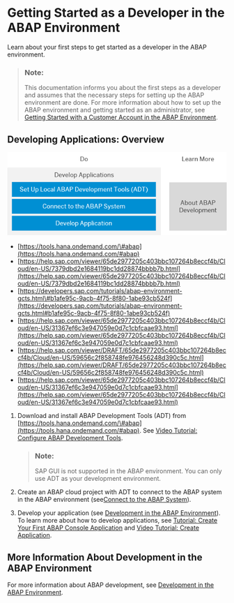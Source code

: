 <!-- copy7bf1d7cbc5904d748058eefbef52ec4f -->

# Getting Started as a Developer in the ABAP Environment

Learn about your first steps to get started as a developer in the ABAP environment.

> ### Note:  
> This documentation informs you about the first steps as a developer and assumes that the necessary steps for setting up the ABAP environment are done. For more information about how to set up the ABAP environment and getting started as an administrator, see [Getting Started with a Customer Account in the ABAP Environment](../20_getting_started/getting-started-with-a-customer-account-in-the-abap-environment-e34a329.md).



<a name="copy7bf1d7cbc5904d748058eefbef52ec4f__section_zwd_lvb_l4b"/>

## Developing Applications: Overview

![](../20_getting_started/images/Image_Map_Develop_and_Deploy_ABAP_Applications_e70bb5d.png)

-   [https://tools.hana.ondemand.com/\#abap](https://tools.hana.ondemand.com/#abap)
-   [https://help.sap.com/viewer/65de2977205c403bbc107264b8eccf4b/Cloud/en-US/7379dbd2e1684119bc1dd28874bbbb7b.html](https://help.sap.com/viewer/65de2977205c403bbc107264b8eccf4b/Cloud/en-US/7379dbd2e1684119bc1dd28874bbbb7b.html)
-   [https://developers.sap.com/tutorials/abap-environment-gcts.html\#b1afe95c-9acb-4f75-8f80-1abe93cb524f](https://developers.sap.com/tutorials/abap-environment-gcts.html#b1afe95c-9acb-4f75-8f80-1abe93cb524f)
-   [https://help.sap.com/viewer/65de2977205c403bbc107264b8eccf4b/Cloud/en-US/31367ef6c3e947059e0d7c1cbfcaae93.html](https://help.sap.com/viewer/65de2977205c403bbc107264b8eccf4b/Cloud/en-US/31367ef6c3e947059e0d7c1cbfcaae93.html)
-   [https://help.sap.com/viewer/DRAFT/65de2977205c403bbc107264b8eccf4b/Cloud/en-US/59656c2f858748fe976456248d390c5c.html](https://help.sap.com/viewer/DRAFT/65de2977205c403bbc107264b8eccf4b/Cloud/en-US/59656c2f858748fe976456248d390c5c.html)
-   [https://help.sap.com/viewer/65de2977205c403bbc107264b8eccf4b/Cloud/en-US/31367ef6c3e947059e0d7c1cbfcaae93.html](https://help.sap.com/viewer/65de2977205c403bbc107264b8eccf4b/Cloud/en-US/31367ef6c3e947059e0d7c1cbfcaae93.html)

1.  Download and install ABAP Development Tools \(ADT\) from [https://tools.hana.ondemand.com/\#abap](https://tools.hana.ondemand.com/#abap). See [Video Tutorial: Configure ABAP Development Tools](https://www.youtube.com/watch?v=hgJgDTyB6Kg&list=PLkzo92owKnVxWqJSoFLGe1VRkzOs4Ucdr&index=5&t=0s).

    > ### Note:  
    > SAP GUI is not supported in the ABAP environment. You can only use ADT as your development environment.

2.  Create an ABAP cloud project with ADT to connect to the ABAP system in the ABAP environment \(see[Connect to the ABAP System](https://help.sap.com/viewer/65de2977205c403bbc107264b8eccf4b/Cloud/en-US/7379dbd2e1684119bc1dd28874bbbb7b.html)\).
3.  Develop your application \(see [Development in the ABAP Environment](https://help.sap.com/viewer/65de2977205c403bbc107264b8eccf4b/Cloud/en-US/31367ef6c3e947059e0d7c1cbfcaae93.html)\). To learn more about how to develop applications, see [Tutorial: Create Your First ABAP Console Application](https://developers.sap.com/tutorials/abap-environment-console-application.html) and [Video Tutorial: Create Application](https://www.youtube.com/watch?v=Ut2zalVUdq4&list=PLkzo92owKnVxWqJSoFLGe1VRkzOs4Ucdr&index=4&t=0s).



<a name="copy7bf1d7cbc5904d748058eefbef52ec4f__section_vdp_mvb_l4b"/>

## More Information About Development in the ABAP Environment

For more information about ABAP development, see [Development in the ABAP Environment](https://help.sap.com/viewer/65de2977205c403bbc107264b8eccf4b/Cloud/en-US/31367ef6c3e947059e0d7c1cbfcaae93.html).

